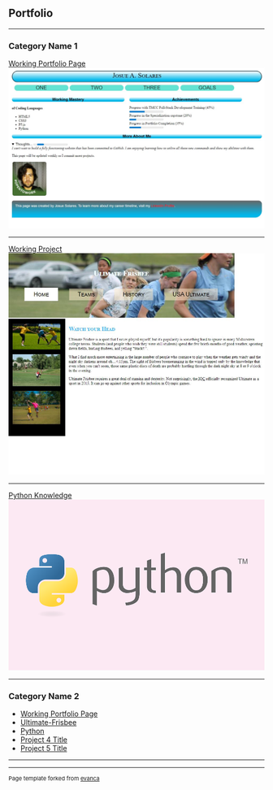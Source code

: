 ## Portfolio

---

### Category Name 1 

[Working Portfolio Page](https://mr-clean-code.github.io/Josue-Solares-Project-1/)
<img src="images/Project-1.JPG?raw=true"/>

---
[Working Project](https://github.com/Mr-Clean-Code/Ultimate-Frisbee)
<img src="images/Project-2.JPG?raw=true"/>

---
[Python Knowledge](https://github.com/Mr-Clean-Code/Python)
<img src="images/python.png?raw=true"/>

---

### Category Name 2

- [Working Portfolio Page](https://mr-clean-code.github.io/Josue-Solares-Project-1/)
- [Ultimate-Frisbee](https://github.com/Mr-Clean-Code/Ultimate-Frisbee)
- [Python](https://github.com/Mr-Clean-Code/Python)
- [Project 4 Title](http://example.com/)
- [Project 5 Title](http://example.com/)

---




---
<p style="font-size:11px">Page template forked from <a href="https://github.com/evanca/quick-portfolio">evanca</a></p>
<!-- Remove above link if you don't want to attibute -->
